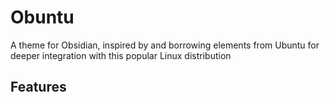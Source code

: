 # Obuntu
A theme for Obsidian, inspired by and borrowing elements from Ubuntu for deeper integration with this popular Linux distribution

## Features
